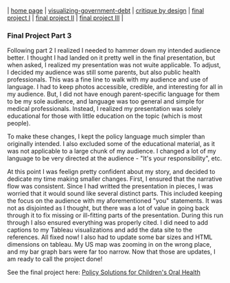 | [home page](https://kjmattso.github.io/Mattson-portfolio/) | [visualizing-government-debt](https://kjmattso.github.io/Mattson-portfolio/Visualizing_gov_debt.html) | [critique by design](https://kjmattso.github.io/Mattson-portfolio/Critique_by_design.html) | [final project I](https://kjmattso.github.io/Mattson-portfolio/Final_project_pt1.html) | [final project II](https://kjmattso.github.io/Mattson-portfolio/Final_project_pt2.html) | [final project III](https://kjmattso.github.io/Mattson-portfolio/Final_project_pt3.html) |

### Final Project Part 3

Following part 2 I realized I needed to hammer down my intended audience better. I thought I had landed on it pretty well in the final presentation, but when asked, I realized my presentation was not wuite applicable. To adjust, I decided my audience was still some parents, but also public health professionals. This was a fine line to walk with my audience and use of language. I had to keep photos accessible, credible, and interesting for all in my audience. But, I did not have enough parent-specific language for them to be my sole audience, and language was too general and simple for medical professionals. Instead, I realized my presentation was solely educational for those with little education on the topic (which is most people).

To make these changes, I kept the policy language much simpler than originally intended. I also excluded some of the educational material, as it was not applicable to a large chunk of my audience. I changed a lot of my language to be very directed at the audience - "It's your responsibility", etc.

At this point I was feelign pretty confident about my story, and decided to dedicate my time making smaller changes. First, I ensured that the narrative flow was consistent. Since I had writted the presentation in pieces, I was worried that it would sound like several distinct parts. This included keeping the focus on the audience with my aforementioned "you" statements. It was not as disjointed as I thought, but there was a lot of value in going back through it to fix missing or ill-fitting parts of the presentation. During this run through I also ensured everything was properly cited. I did need to add captions to my Tableau visualizations and add the data site to the references. All fixed now! I also had to update some bar sizes and HTML dimensions on tableau. My US map was zooming in on the wrong place, and my bar graph bars were far too narrow. Now that those are updates, I am ready to call the project done!

See the final project here: [Policy Solutions for Children's Oral Health](https://carnegiemellon.shorthandstories.com/tswd-final-kjmattso/index.html)
